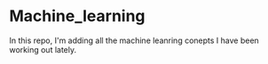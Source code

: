 # Machine_learning

In this repo, I'm adding all the machine leanring conepts I have been working out lately. 
